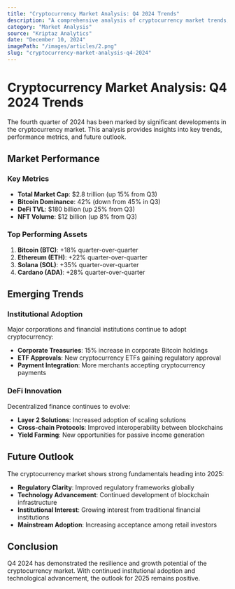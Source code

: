 ```yaml
---
title: "Cryptocurrency Market Analysis: Q4 2024 Trends"
description: "A comprehensive analysis of cryptocurrency market trends, performance metrics, and future outlook for the fourth quarter of 2024."
category: "Market Analysis"
source: "Kriptaz Analytics"
date: "December 10, 2024"
imagePath: "/images/articles/2.png"
slug: "cryptocurrency-market-analysis-q4-2024"
---
```


# Cryptocurrency Market Analysis: Q4 2024 Trends

The fourth quarter of 2024 has been marked by significant developments in the cryptocurrency market. This analysis provides insights into key trends, performance metrics, and future outlook.

## Market Performance

### Key Metrics
- **Total Market Cap**: $2.8 trillion (up 15% from Q3)
- **Bitcoin Dominance**: 42% (down from 45% in Q3)
- **DeFi TVL**: $180 billion (up 25% from Q3)
- **NFT Volume**: $12 billion (up 8% from Q3)

### Top Performing Assets
1. **Bitcoin (BTC)**: +18% quarter-over-quarter
2. **Ethereum (ETH)**: +22% quarter-over-quarter
3. **Solana (SOL)**: +35% quarter-over-quarter
4. **Cardano (ADA)**: +28% quarter-over-quarter

## Emerging Trends

### Institutional Adoption
Major corporations and financial institutions continue to adopt cryptocurrency:
- **Corporate Treasuries**: 15% increase in corporate Bitcoin holdings
- **ETF Approvals**: New cryptocurrency ETFs gaining regulatory approval
- **Payment Integration**: More merchants accepting cryptocurrency payments

### DeFi Innovation
Decentralized finance continues to evolve:
- **Layer 2 Solutions**: Increased adoption of scaling solutions
- **Cross-chain Protocols**: Improved interoperability between blockchains
- **Yield Farming**: New opportunities for passive income generation

## Future Outlook

The cryptocurrency market shows strong fundamentals heading into 2025:
- **Regulatory Clarity**: Improved regulatory frameworks globally
- **Technology Advancement**: Continued development of blockchain infrastructure
- **Institutional Interest**: Growing interest from traditional financial institutions
- **Mainstream Adoption**: Increasing acceptance among retail investors

## Conclusion

Q4 2024 has demonstrated the resilience and growth potential of the cryptocurrency market. With continued institutional adoption and technological advancement, the outlook for 2025 remains positive.
